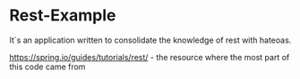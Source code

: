 # Rest-Example
It`s an application written to consolidate the knowledge of rest with hateoas.

https://spring.io/guides/tutorials/rest/ - the resource where the most part of this code came from
